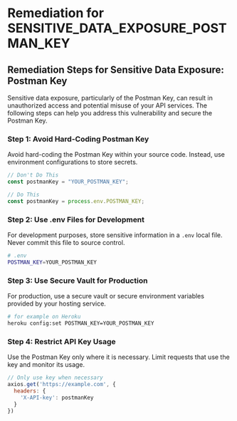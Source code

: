 # Remediation for SENSITIVE_DATA_EXPOSURE_POSTMAN_KEY

## Remediation Steps for Sensitive Data Exposure: Postman Key

Sensitive data exposure, particularly of the Postman Key, can result in unauthorized access and potential misuse of your API services. The following steps can help you address this vulnerability and secure the Postman Key. 

### Step 1: Avoid Hard-Coding Postman Key

Avoid hard-coding the Postman Key within your source code. Instead, use environment configurations to store secrets.

```javascript
// Don't Do This
const postmanKey = "YOUR_POSTMAN_KEY";

// Do This
const postmanKey = process.env.POSTMAN_KEY;
```

### Step 2: Use .env Files for Development

For development purposes, store sensitive information in a `.env` local file. Never commit this file to source control.

```bash
# .env
POSTMAN_KEY=YOUR_POSTMAN_KEY
```

### Step 3: Use Secure Vault for Production

For production, use a secure vault or secure environment variables provided by your hosting service.

```sh
# for example on Heroku
heroku config:set POSTMAN_KEY=YOUR_POSTMAN_KEY
```

### Step 4: Restrict API Key Usage

Use the Postman Key only where it is necessary. Limit requests that use the key and monitor its usage.

```javascript
// Only use key when necessary
axios.get('https://example.com', {
  headers: {
    'X-API-key': postmanKey
  }
})
```